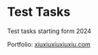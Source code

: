 # Test Tasks

Test tasks starting form 2024 

Portfolio: [xiuxiuxiuxiuxiu.com](https://xiuxiuxiuxiuxiu.com/)